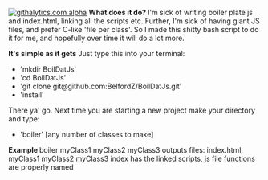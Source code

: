 [![githalytics.com alpha](https://cruel-carlota.pagodabox.com/287f55bc8bb5d2bda275b4e2f565405f "githalytics.com")](http://githalytics.com/BelfordZ/BoilDatJs)
<b>What does it do? </b>
I'm sick of writing boiler plate js and index.html, linking all the scripts etc. Further, I'm sick of having giant JS files, and prefer C-like 'file per class'. So I made this shitty bash script to do it for me, and hopefully over time it will do a lot more.

<b>It's simple as it gets</b>
Just type this into your terminal:
<ul>
<li>'mkdir BoilDatJs'</li>
<li>'cd BoilDatJs'</li>
<li>'git clone git@github.com:BelfordZ/BoilDatJs.git'</li>
<li>'install'</li>
</ul>

There ya' go. Next time you are starting a new project make your directory and type:
<ul>
<li>'boiler' [any number of classes to make]</li>
</ul>

<b> Example </b>
boiler myClass1 myClass2 myClass3
outputs files: index.html, myClass1 myClass2 myClass3
index has the linked scripts, js file functions are properly named